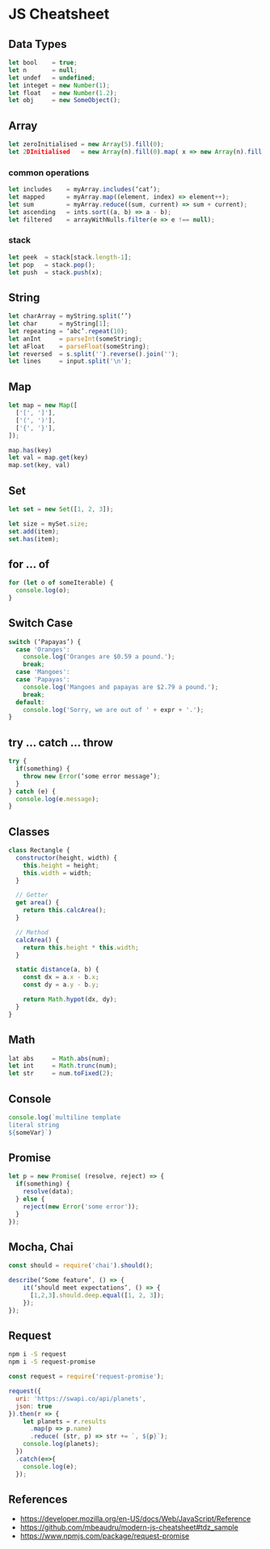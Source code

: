 # JS Cheatsheet

## Data Types
```javascript
let bool    = true;
let n       = null;
let undef   = undefined;
let integet = new Number(1);
let float   = new Number(1.2);
let obj     = new SomeObject();
```

## Array
```javascript
let zeroInitialised = new Array(5).fill(0);
let 2DInitialised   = new Array(n).fill(0).map( x => new Array(n).fill(1) );
```

### common operations
```javascript
let includes    = myArray.includes(‘cat’);
let mapped      = myArray.map((element, index) => element++);
let sum         = myArray.reduce((sum, current) => sum + current);
let ascending   = ints.sort((a, b) => a - b);
let filtered    = arrayWithNulls.filter(e => e !== null);
```

### stack
```javascript
let peek  = stack[stack.length-1];
let pop   = stack.pop();
let push  = stack.push(x);
```

## String

```javascript
let charArray = myString.split(‘’)
let char      = myString[1];
let repeating = ‘abc’.repeat(10);
let anInt     = parseInt(someString);
let aFloat    = parseFloat(someString);
let reversed  = s.split('').reverse().join('');
let lines     = input.split('\n');
```

## Map

```javascript
let map = new Map([
  ['[', ']'],
  ['(', ')'],
  ['{', '}'],
]);

map.has(key)
let val = map.get(key)
map.set(key, val)
```

## Set

```javascript
let set = new Set([1, 2, 3]);

let size = mySet.size;
set.add(item);
set.has(item);
```

## for ... of

```javascript
for (let o of someIterable) {
  console.log(o);
}
```

## Switch Case

```javascript
switch (‘Papayas’) {
  case 'Oranges':
    console.log('Oranges are $0.59 a pound.');
    break;
  case 'Mangoes':
  case 'Papayas':
    console.log('Mangoes and papayas are $2.79 a pound.');
    break;
  default:
    console.log('Sorry, we are out of ' + expr + '.');
}
```

## try ... catch ... throw

```javascript
try {
  if(something) {
    throw new Error(‘some error message’);
  }
} catch (e) {
  console.log(e.message);
}
```

## Classes

```javascript
class Rectangle {
  constructor(height, width) {
    this.height = height;
    this.width = width;
  }

  // Getter
  get area() {
    return this.calcArea();
  }

  // Method
  calcArea() {
    return this.height * this.width;
  }

  static distance(a, b) {
    const dx = a.x - b.x;
    const dy = a.y - b.y;

    return Math.hypot(dx, dy);
  }
}
```

## Math
```javascript
lat abs     = Math.abs(num);
let int     = Math.trunc(num);
let str     = num.toFixed(2);
```

## Console
```javascript
console.log(`multiline template
literal string
${someVar}`)
```

## Promise
```javascript
let p = new Promise( (resolve, reject) => {
  if(something) {
    resolve(data);
  } else {
    reject(new Error('some error'));
  }
});
```

## Mocha, Chai

```javascript
const should = require('chai').should();

describe(‘Some feature’, () => {
    it(‘should meet expectations’, () => {
      [1,2,3].should.deep.equal([1, 2, 3]);
    });
});
```

## Request

```bash
npm i -S request
npm i -S request-promise
```

```javascript
const request = require('request-promise');

request({
  uri: 'https://swapi.co/api/planets',
  json: true
}).then(r => {
    let planets = r.results
      .map(p => p.name)
      .reduce( (str, p) => str += `, ${p}`);
    console.log(planets);
  })
  .catch(e=>{
    console.log(e);
  });
```

## References
* https://developer.mozilla.org/en-US/docs/Web/JavaScript/Reference
* https://github.com/mbeaudru/modern-js-cheatsheet#tdz_sample
* https://www.npmjs.com/package/request-promise
